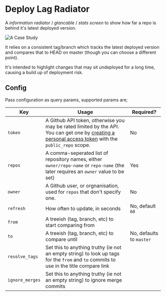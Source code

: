 # Deploy Lag Radiator

A _information radiator_ / _glancable_ / _stats screen_ to show how far a repo is behind it's latest deployed version.

![A  Case Study](docs/screenshot.png)

It relies on a consistent tag/branch which tracks the latest deployed version and compares that to HEAD on master (though you can choose a different point).

It's intended to highlight changes that may sit undeployed for a long time, causing a build up of deployment risk.

## Config

Pass configuration as query params, supported params are;

| Key | Usage | Required? |
| --- | ----- | --------- |
| `token` | A Github API token, otherwise you may be rated limited by the API. You can get one by [creating a personal access token](https://github.com/settings/tokens/new) with the `public_repo` scope.  | No |
| `repos` | A comma-seperated list of repository names, either `owner/repo-name` or `repo-name` (the later requires an `owner` value to be set) | Yes |
| `owner` | A Github user, or orgnanisation, used for `repos` that don't specify one. | No |
| `refresh` | How often to update, in seconds | No, default `60` |
| `from` | A treeish (tag, branch, etc) to start comparing from | |
| `to`  | A treeish (tag, branch, etc) to compare until | No, defaults to `master` |
| `resolve_tags` | Set this to anything truthy (ie not an empty string) to look up tags for the `from` and `to` commits to use in the title compare link | |
| `ignore_merges` | Set this to anything truthy (ie not an empty string) to ignore merge commits | |
